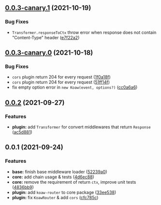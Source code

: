 ## [0.0.3-canary.1](https://github.com/arctome/koaw/compare/v0.0.3-canary.0...v0.0.3-canary.1) (2021-10-19)

### Bug Fixes

- `Transformer.responseToCtx` throw error when response does not contain "Content-Type" header ([e7f22a2](https://github.com/arctome/koaw/commit/e7f22a24575bcaf77a302d2e393fdc854e92f421))

## [0.0.3-canary.0](https://github.com/arctome/koaw/compare/v0.0.2...v0.0.3-canary.0) (2021-10-18)

### Bug Fixes

- `cors` plugin return 204 for every request ([1f0a18f](https://github.com/arctome/koaw/commit/1f0a18fe2cf7d505df439e9256b58ebe9b803e96))
- `cors` plugin return 204 for every request ([51ff14f](https://github.com/arctome/koaw/commit/51ff14f80be5248e351a9018e0a789343dff0cb0))
- fix empty option error in `new Koaw(event, options?)` ([cc0a6a6](https://github.com/arctome/koaw/commit/cc0a6a62dfbeeb8e415a56abd7282519113ace6e))

## [0.0.2](https://github.com/arctome/koaw/compare/v0.0.1...v0.0.2) (2021-09-27)

### Features

- **plugin:** add `Transformer` for convert middlewares that return `Response` ([ac5d881](https://github.com/arctome/koaw/commit/ac5d88136d44d01d798d946b9b4453ef425e3afc))

## 0.0.1 (2021-09-24)

### Features

- **base:** finish base middleware loader ([52239a0](https://github.com/arctome/koaw/commit/52239a0e9222b11a61472cc27f01bba6a30fcc12))
- **core:** add chain usage & tests ([4d6ec88](https://github.com/arctome/koaw/commit/4d6ec88ecdf859797bff9283c79c6822678617f7))
- **core:** remove the requirement of return `ctx`, improve unit tests ([4836bb9](https://github.com/arctome/koaw/commit/4836bb94230f9e6b1ad16461d56a047c0848cd04))
- **plugin:** add `koaw-router` to core package ([33ee538](https://github.com/arctome/koaw/commit/33ee538699ef6e96aff6fbe063df1906812316be))
- **plugin:** fix `KoawRouter` & add `cors` ([cfc785c](https://github.com/arctome/koaw/commit/cfc785c1bd3f46d2f066e556eedd061aa32eec46))
